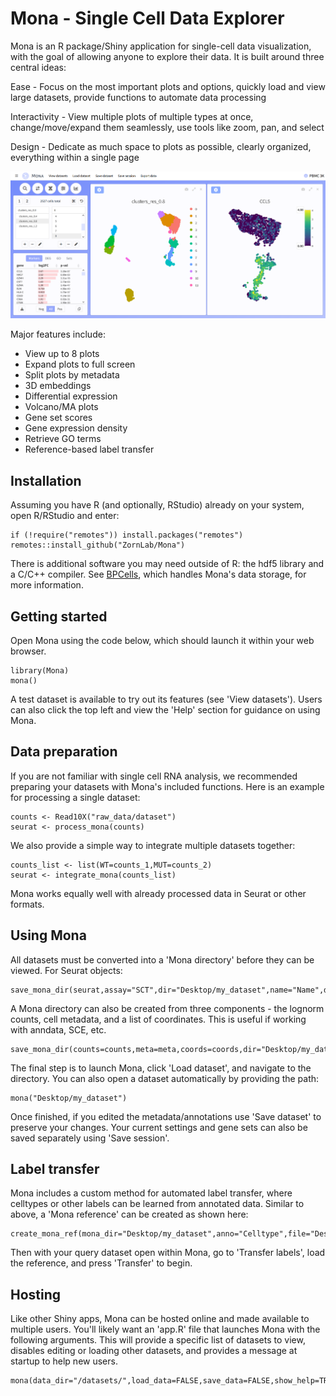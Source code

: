 # Mona - Single Cell Data Explorer

Mona is an R package/Shiny application for single-cell data visualization, with the goal of allowing anyone to explore their data. It is built around three central ideas:


Ease - Focus on the most important plots and options, quickly load and view large datasets, provide functions to automate data processing

Interactivity - View multiple plots of multiple types at once, change/move/expand them seamlessly, use tools like zoom, pan, and select 

Design - Dedicate as much space to plots as possible, clearly organized, everything within a single page


![](github/screenshot.png)


Major features include:

- View up to 8 plots
- Expand plots to full screen
- Split plots by metadata
- 3D embeddings
- Differential expression
- Volcano/MA plots
- Gene set scores
- Gene expression density
- Retrieve GO terms
- Reference-based label transfer


## Installation

Assuming you have R (and optionally, RStudio) already on your system, open R/RStudio and enter:

```
if (!require("remotes")) install.packages("remotes")
remotes::install_github("ZornLab/Mona")
```
There is additional software you may need outside of R: the hdf5 library and a C/C++ compiler. See [BPCells](https://github.com/bnprks/BPCells), which handles Mona's data storage, for more information.

## Getting started

Open Mona using the code below, which should launch it within your web browser.

```
library(Mona)
mona()
```

A test dataset is available to try out its features (see 'View datasets'). Users can also click the top left and view the 'Help' section for guidance on using Mona.

## Data preparation

If you are not familiar with single cell RNA analysis, we recommended preparing your datasets with Mona's included functions. Here is an example for processing a single dataset: 

```
counts <- Read10X("raw_data/dataset")
seurat <- process_mona(counts)
```

We also provide a simple way to integrate multiple datasets together:

```
counts_list <- list(WT=counts_1,MUT=counts_2)
seurat <- integrate_mona(counts_list)
```

Mona works equally well with already processed data in Seurat or other formats. 

## Using Mona

All datasets must be converted into a 'Mona directory' before they can be viewed. For Seurat objects:

```
save_mona_dir(seurat,assay="SCT",dir="Desktop/my_dataset",name="Name",description="Description",species="human")
```

A Mona directory can also be created from three components - the lognorm counts, cell metadata, and a list of coordinates. This is useful if working with anndata, SCE, etc.

```
save_mona_dir(counts=counts,meta=meta,coords=coords,dir="Desktop/my_dataset",name="Name",description="Description",species="human")
```

The final step is to launch Mona, click 'Load dataset', and navigate to the directory. You can also open a dataset automatically by providing the path:

```
mona("Desktop/my_dataset")
```

Once finished, if you edited the metadata/annotations use 'Save dataset' to preserve your changes. Your current settings and gene sets can also be saved separately using 'Save session'. 

## Label transfer

Mona includes a custom method for automated label transfer, where celltypes or other labels can be learned from annotated data. Similar to above, a 'Mona reference' can be created as shown here:

```
create_mona_ref(mona_dir="Desktop/my_dataset",anno="Celltype",file="Desktop/my_ref",species="human",type="RNA",norm="SCT")
```

Then with your query dataset open within Mona, go to 'Transfer labels', load the reference, and press 'Transfer' to begin. 

## Hosting

Like other Shiny apps, Mona can be hosted online and made available to multiple users. You'll likely want an 'app.R' file that launches Mona with the following arguments. This will provide a specific list of datasets to view, disables editing or loading other datasets, and provides a message at startup to help new users.

```
mona(data_dir="/datasets/",load_data=FALSE,save_data=FALSE,show_help=TRUE)
```


